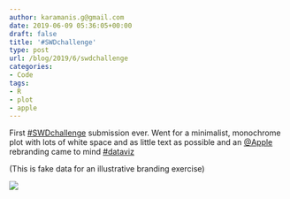 ```yaml
---
author: karamanis.g@gmail.com
date: 2019-06-09 05:36:05+00:00
draft: false
title: '#SWDchallenge'
type: post
url: /blog/2019/6/swdchallenge
categories:
- Code
tags:
- R
- plot
- apple
---
```


First [#SWDchallenge](https://mobile.twitter.com/hashtag/SWDchallenge?src=hashtag_click) submission ever. Went for a minimalist, monochrome plot with lots of white space and as little text as possible and an [@Apple](https://mobile.twitter.com/Apple) rebranding came to mind [#dataviz](https://mobile.twitter.com/hashtag/dataviz?src=hashtag_click)

(This is fake data for an illustrative branding exercise)



  
   ![](https://images.squarespace-cdn.com/content/v1/4f3f61bae4b063b909445965/1560058532847-PTDSAVXPQ717L4CHRW5Q/ke17ZwdGBToddI8pDm48kNiEM88mrzHRsd1mQ3bxVct7gQa3H78H3Y0txjaiv_0fDoOvxcdMmMKkDsyUqMSsMWxHk725yiiHCCLfrh8O1z4YTzHvnKhyp6Da-NYroOW3ZGjoBKy3azqku80C789l0topjEaZcWjtmMYdCWL4dkGbxs35J-ZjFa9s1e3LsxrX8g4qcOj2k2AL08mW_Htcgg/apple.png?format=original)

  


